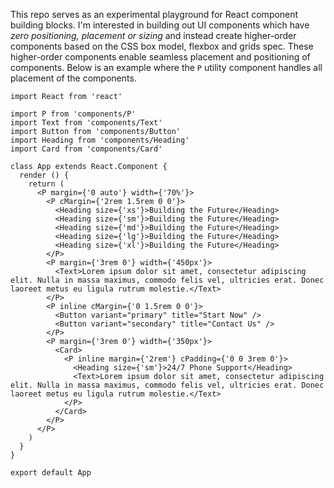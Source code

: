 This repo serves as an experimental playground for React component building blocks. I'm interested in building out UI components which have _zero positioning, placement or sizing_ and instead create higher-order components based on the CSS box model, flexbox and grids spec. These higher-order components enable seamless placement and positioning of components. Below is an example where the `P` utility component handles all placement of the components.

```
import React from 'react'

import P from 'components/P'
import Text from 'components/Text'
import Button from 'components/Button'
import Heading from 'components/Heading'
import Card from 'components/Card'

class App extends React.Component {
  render () {
    return (
      <P margin={'0 auto'} width={'70%'}>
        <P cMargin={'2rem 1.5rem 0 0'}>
          <Heading size={'xs'}>Building the Future</Heading>
          <Heading size={'sm'}>Building the Future</Heading>
          <Heading size={'md'}>Building the Future</Heading>
          <Heading size={'lg'}>Building the Future</Heading>
          <Heading size={'xl'}>Building the Future</Heading>
        </P>
        <P margin={'3rem 0'} width={'450px'}>
          <Text>Lorem ipsum dolor sit amet, consectetur adipiscing elit. Nulla in massa maximus, commodo felis vel, ultricies erat. Donec laoreet metus eu ligula rutrum molestie.</Text>
        </P>
        <P inline cMargin={'0 1.5rem 0 0'}>
          <Button variant="primary" title="Start Now" />
          <Button variant="secondary" title="Contact Us" />
        </P>
        <P margin={'3rem 0'} width={'350px'}>
          <Card>
            <P inline margin={'2rem'} cPadding={'0 0 3rem 0'}>
              <Heading size={'sm'}>24/7 Phone Support</Heading>
              <Text>Lorem ipsum dolor sit amet, consectetur adipiscing elit. Nulla in massa maximus, commodo felis vel, ultricies erat. Donec laoreet metus eu ligula rutrum molestie.</Text>
            </P>
          </Card>
        </P>
      </P>
    )
  }
}

export default App
```
